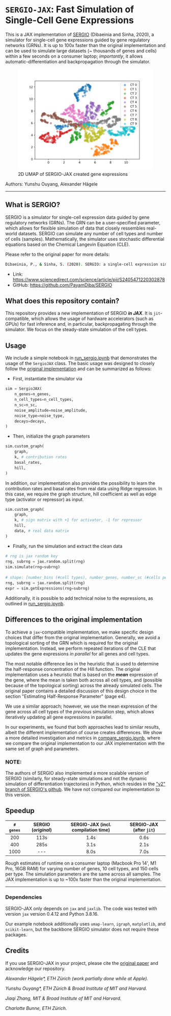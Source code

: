 # `SERGIO-JAX`: Fast Simulation of Single-Cell Gene Expressions

This is a JAX implementation of [SERGIO](https://www.sciencedirect.com/science/article/pii/S2405471220302878) (Dibaeinia and Sinha, 2020), a simulator for single-cell gene expressions guided by gene regulatory networks (GRNs). It is up to 100x faster than the original implementation and can be used to simulate large datasets (~ thousands of genes and cells) within a few seconds on a consumer laptop; *importantly*, it allows automatic-differentiation and backpropagation through the simulator.

<p align="center">
    <figure>
      <img src="sergio_umap.svg" alt="2D UMAP of SERGIO-JAX created gene expressions">
      <figcaption>2D UMAP of SERGIO-JAX created gene expressions</figcaption>
    </figure>
</p>

Authors: Yunshu Ouyang, Alexander Hägele

---
## What is SERGIO?
SERGIO is a simulator for single-cell expression data guided by gene regulatory networks (GRNs). The GRN can be a user-specified parameter, which allows for flexible simulation of data that closely ressembles real-world datasets. SERGIO can simulate any number of cell types and number of cells (samples). Mathematically, the simulator uses stochastic differential equations based on the Chemical Langevin Equation (CLE).


Please refer to the original paper for more details:
```bash
Dibaeinia, P., & Sinha, S. (2020). SERGIO: a single-cell expression simulator guided by gene regulatory networks. Cell Systems, 11(3), 252-271.
```
* Link: https://www.sciencedirect.com/science/article/pii/S2405471220302878
* GitHub: https://github.com/PayamDiba/SERGIO

## What does this repository contain?
This repository provides a new implementation of SERGIO ***in JAX***. It is `jit`-compatible, which allows the usage of hardware accelerators (such as GPUs) for fast inference and, in particular, backpropagating through the simulator. We focus on the steady-state simulation of the cell types.


## Usage
We include a simple notebook in [run_sergio.ipynb](run_sergio.ipynb) that demonstrates the usage of the `SergioJAX` class.
The basic usage was designed to closely follow the [original implementation](https://github.com/PayamDiba/SERGIO) and can be summarized as follows:

* First, instantiate the simulator via
```python
sim = SergioJAX(
    n_genes=n_genes,
    n_cell_types=n_cell_types,
    n_sc=n_sc,
    noise_amplitude=noise_amplitude,
    noise_type=noise_type,
    decays=decays,
)
```
* Then, initialize the graph parameters
```python
sim.custom_graph(
    graph,
    k, # contribution rates
    basal_rates,
    hill,
)
```
In addition, our implementation also provides the possibility to learn the contribution rates and basal rates from real data using Ridge regression. In this case, we require the graph structure, hill coefficient as well as edge type (activator or repressor) as input.
```python
sim.custom_graph(
    graph,
    k, # sign matrix with +1 for activator, -1 for repressor
    hill,
    data, # real data matrix
)
```
* Finally, run the simulation and extract the clean data
``` python
# rng is jax random key
rng, subrng = jax.random.split(rng)
sim.simulate(rng=subrng)

# shape: [number_bins (#cell types), number_genes, number_sc (#cells per type)]
rng, subrng = jax.random.split(rng)
expr = sim.getExpressions(rng=subrng)
```

Additionally, it is possible to add technical noise to the expressions, as outlined in [run_sergio.ipynb](run_sergio.ipynb).


## Differences to the original implementation
To achieve a `jax`-compatible implementation, we make specific design choices that differ from the original implementation. Generally, we avoid a topological sorting of the GRN which is required for the original implementation. Instead, we perform repeated iterations of the CLE that updates the gene expressions *in parallel* for all genes and cell types.

The most notable difference lies in the heuristic that is used to determine the half-response concentration of the Hill function. The original implementation uses a heuristic that is based on the ***mean*** expression of the gene, where the mean is taken both across all cell types, and (possible because of the topological sorting) across the already simulated cells. The original paper contains a detailed discussion of this design choice in the section "Estimating Half-Response Parameter" (page e4). 

We use a similar approach; however, we use the mean expression of the gene across all cell types of the *previous* simulation step, which allows iteratively updating all gene expressions in parallel. 


In our experiments, we found that both approaches lead to similar results, albeit the different implementation of course creates differences. We show a more detailed investigation and metrics in [compare_sergio.ipynb](compare_sergio.ipynb), where we compare the original implementation to our JAX implementation with the same set of graph and parameters.


### NOTE:
The authors of SERGIO also implemented a more scalable version of SERGIO (similarly, for steady-state simulations and not the dynamic simulation of differentiation trajectories) in Python, which resides in the ["v2" branch of SERGIO's github](https://github.com/PayamDiba/SERGIO/tree/v2). We have not compared our implementation to this version.


## Speedup
|   `# genes`	|  SERGIO (_original_) 	|  SERGIO-JAX (incl. compilation time) 	| SERGIO-JAX (after `jit`)  	|
|:---:	        |:---:	                |:---:	                                |:---:	                    |
|   200	        |   	113s            |   	         1.4s                   |   	   0.6s             |
|   400	        |   	285s            |   	         3.1s                   |   	    2.1s            |
|   1000	    |   	---             |   	         8.0s                   |   	    7.0s            |


Rough estimates of runtime on a consumer laptop (Macbook Pro 14', M1 Pro, 16GB RAM) for varying number of genes, 10 cell types, and 150 cells per type. The simulation parameters are the same across all samples. The JAX implementation is up to ~100x faster than the original implementation.

---
### Dependencies
SERGIO-JAX only depends on `jax` and `jaxlib`. The code was tested with version `jax` version 0.4.12 and Python 3.8.16. 

Our example notebook additionally uses `umap-learn`, `igraph`, `matplotlib`, and `scikit-learn`, but the backbone SERGIO simulator does not require these packages.


## Credits
If you use SERGIO-JAX in your project, please cite the [original paper](https://www.sciencedirect.com/science/article/pii/S2405471220302878) and acknowledge our repository.

_Alexander Hägele*, ETH Zürich (work partially done while at Apple)._

_Yunshu Ouyang*, ETH Zürich & Broad Institute of MIT and Harvard._

_Jiaqi Zhang, MIT & Broad Institute of MIT and Harvard._

_Charlotte Bunne, ETH Zürich._
